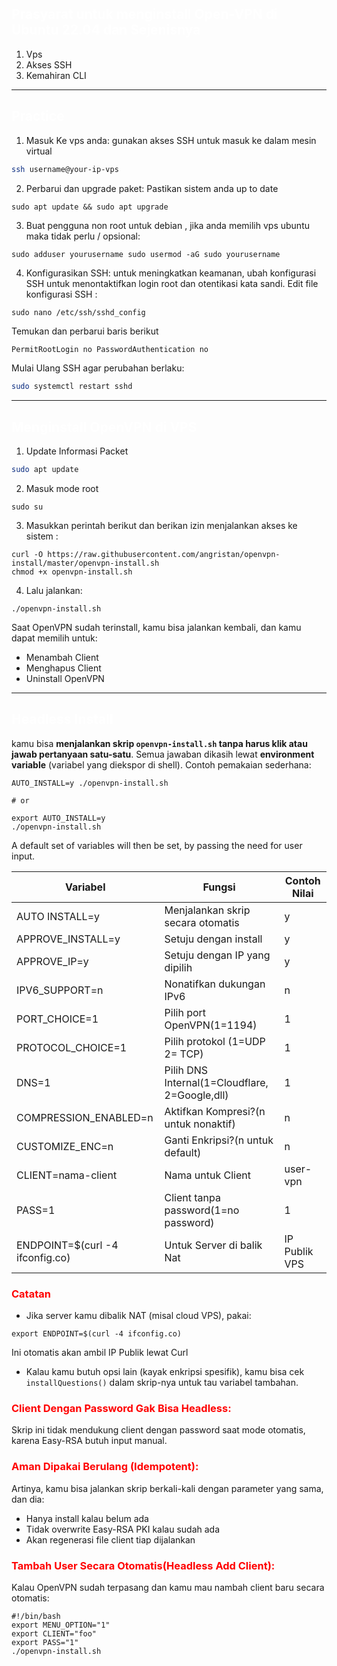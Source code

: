 ## <font color="#ffffff">Prasyarat untuk menginstall Open-VPN di Ubuntu 22.04 dan Sejenisnya</font>
1. Vps
2. Akses SSH 
3. Kemahiran CLI
---
## <font color="#ffffff">Practice</font>  
1. Masuk Ke vps anda: gunakan akses SSH untuk masuk ke dalam mesin virtual
```bash
ssh username@your-ip-vps
```
2. Perbarui dan upgrade paket: Pastikan sistem anda up to date 
```shell
sudo apt update && sudo apt upgrade
```
3. Buat pengguna non root untuk debian , jika anda memilih vps ubuntu maka tidak perlu / opsional:
```shell
sudo adduser yourusername sudo usermod -aG sudo yourusername
```
4. Konfigurasikan SSH: untuk meningkatkan keamanan, ubah konfigurasi SSH untuk menontaktifkan login root dan otentikasi kata sandi. Edit file konfigurasi SSH :
```shell
sudo nano /etc/ssh/sshd_config
```
Temukan dan perbarui baris berikut
```bash
PermitRootLogin no PasswordAuthentication no
```
Mulai Ulang SSH agar perubahan berlaku:
```bash
sudo systemctl restart sshd
```
---
## <font color="#ffffff">Menginstall OpenVPN di VPS</font>


1. Update Informasi Packet
```bash
sudo apt update
```
2. Masuk mode root
```shell
sudo su
```
3. Masukkan perintah berikut dan berikan izin menjalankan akses ke sistem :
```shell
curl -O https://raw.githubusercontent.com/angristan/openvpn-install/master/openvpn-install.sh
chmod +x openvpn-install.sh
```
4. Lalu jalankan:
```shell
./openvpn-install.sh
```
Saat OpenVPN sudah terinstall, kamu bisa jalankan kembali, dan kamu dapat memilih untuk:
- Menambah Client
- Menghapus Client
- Uninstall OpenVPN
---
## <font color="#ffffff">Headless Install</font>

kamu bisa **menjalankan skrip `openvpn-install.sh` tanpa harus klik atau jawab pertanyaan satu-satu**. Semua jawaban dikasih lewat **environment variable** (variabel yang diekspor di shell).
Contoh pemakaian sederhana:

```shell
AUTO_INSTALL=y ./openvpn-install.sh

# or

export AUTO_INSTALL=y
./openvpn-install.sh
```

A default set of variables will then be set, by passing the need for user input.

| Variabel                        | Fungsi                                         | Contoh Nilai  |
| ------------------------------- | ---------------------------------------------- | ------------- |
| AUTO INSTALL=y                  | Menjalankan skrip secara otomatis              | y             |
| APPROVE_INSTALL=y               | Setuju dengan install                          | y             |
| APPROVE_IP=y                    | Setuju dengan IP yang dipilih                  | y             |
| IPV6_SUPPORT=n                  | Nonatifkan dukungan IPv6                       | n             |
| PORT_CHOICE=1                   | Pilih port OpenVPN(1=1194)                     | 1             |
| PROTOCOL_CHOICE=1               | Pilih protokol (1=UDP 2= TCP)                  | 1             |
| DNS=1                           | Pilih DNS Internal(1=Cloudflare, 2=Google,dll) | 1             |
| COMPRESSION_ENABLED=n           | Aktifkan Kompresi?(n untuk nonaktif)           | n             |
| CUSTOMIZE_ENC=n                 | Ganti Enkripsi?(n untuk default)               | n             |
| CLIENT=nama-client              | Nama untuk Client                              | user-vpn      |
| PASS=1                          | Client tanpa password(1=no password)           | 1             |
| ENDPOINT=$(curl -4 ifconfig.co) | Untuk Server di balik Nat                      | IP Publik VPS |
### <font color="#ff0000">Catatan</font>
- Jika server kamu dibalik NAT (misal cloud VPS), pakai:
```shell
export ENDPOINT=$(curl -4 ifconfig.co)
```
Ini otomatis akan ambil IP Publik lewat Curl
- Kalau kamu butuh opsi lain (kayak enkripsi spesifik), kamu bisa cek `installQuestions()` dalam skrip-nya untuk tau variabel tambahan.

### <font color="#ff0000">Client Dengan Password Gak Bisa Headless:</font>
Skrip ini tidak mendukung client dengan password saat mode otomatis, karena Easy-RSA butuh input manual.

### <font color="#ff0000">Aman Dipakai Berulang (Idempotent):</font>
Artinya, kamu bisa jalankan skrip berkali-kali dengan parameter yang sama, dan dia:
- Hanya install kalau belum ada
- Tidak overwrite Easy-RSA PKI kalau sudah ada
- Akan regenerasi file client tiap dijalankan

### <font color="#ff0000">Tambah User Secara Otomatis(Headless Add Client):</font>
Kalau OpenVPN sudah terpasang dan kamu mau nambah client baru secara otomatis:

```shell
#!/bin/bash
export MENU_OPTION="1"
export CLIENT="foo"
export PASS="1"
./openvpn-install.sh
```
